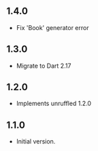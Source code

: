 ## 1.4.0

- Fix 'Book' generator error

## 1.3.0

- Migrate to Dart 2.17

## 1.2.0

- Implements unruffled 1.2.0

## 1.1.0

- Initial version.
